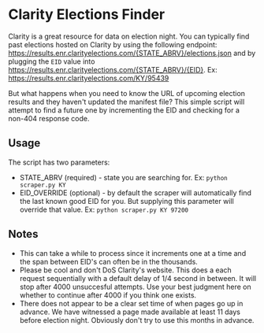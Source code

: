 # Clarity Elections Finder

Clarity is a great resource for data on election night. You can typically find past elections hosted on Clarity by using the following endpoint: https://results.enr.clarityelections.com/{STATE_ABRV}/elections.json and by plugging the `EID` value into https://results.enr.clarityelections.com/{STATE_ABRV}/{EID}. Ex: https://results.enr.clarityelections.com/KY/95439

But what happens when you need to know the URL of upcoming election results and they haven't updated the manifest file? This simple script will attempt to find a future one by incrementing the EID and checking for a non-404 response code.

## Usage
The script has two parameters:
* STATE_ABRV (required) - state you are searching for. Ex: `python scraper.py KY`
* EID_OVERRIDE (optional) - by default the scraper will automatically find the last known good EID for you. But supplying this parameter will override that value. Ex: `python scraper.py KY 97200`


## Notes
* This can take a while to process since it increments one at a time and the span between EID's can often be in the thousands.
* Please be cool and don't DoS Clarity's website. This does a each request sequentially with a default delay of 1/4 second in between. It will stop after 4000 unsuccesful attempts. Use your best judgment here on whether to continue after 4000 if you think one exists.
* There does not appear to be a clear set time of when pages go up in advance. We have witnessed a page made available at least 11 days before election night. Obviously don't try to use this months in advance.
